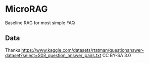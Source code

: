 # MicroRAG
Baseline RAG for most simple FAQ



## Data
Thanks https://www.kaggle.com/datasets/rtatman/questionanswer-dataset?select=S08_question_answer_pairs.txt
CC BY-SA 3.0